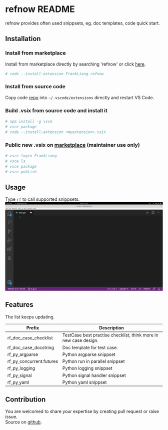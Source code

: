 # refnow README

refnow provides often used snippsets, eg. doc templates, code quick start.

## Installation

### Install from marketplace

Install from marketplace directly by searching 'refnow' or click [here](https://marketplace.visualstudio.com/items?itemName=FrankLiang.refnow).

```bash
# code --install-extension FrankLiang.refnow
```

### Install from source code
Copy code [repo](https://github.com/liangxiao1/refnow) into `~/.vscode/extensions` directly and restart VS Code.

### Build .vsix from source code and install it

```bash
# npm install -g vsce
# vsce package
# code --install-extension <myextension>.vsix
```

### Public new .vsix on [marketplace](https://marketplace.visualstudio.com/VSCode) (maintainer use only)

```bash
# vsce login FrankLiang
# vsce ls
# vsce package
# vsce publish
```

## Usage

Type `rf` to call supported snippsets.
![This is demo!](images/demo.gif "rf typed")

## Features

The list keeps updating.  

|Prefix | Description|
|-------|-------|
|rf_doc_case_checklist | TestCase best practise checklist, think more in new case design.
|rf_doc_case_docstring | Doc template for test case.|
|rf_py_argparse | Python argparse snippset|
|rf_py_concurrent.futures | Python run in parallel snippset|
|rf_py_logging | Python logging snippset|
|rf_py_signal | Python signal handler snippset|
|rf_py_yaml | Python yaml snippset|

## Contribution

You are welcomed to share your expertise by creating pull request or raise issue.  
Source on [github](https://github.com/liangxiao1/refnow).
